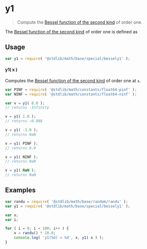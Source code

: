# y1

> Compute the [Bessel function of the second kind][bessel-second-kind] of order one.

<section class="intro">

The [Bessel function of the second kind][bessel-second-kind] of order one is defined as

<!-- <equation class="equation" label="eq:bessel_second_kind_order_one" align="center" raw="Y_1(x) = \frac{1}{\pi} \int_0^\pi \sin(x \sin\theta - \theta) \, d\theta -\frac{1}{\pi} \int_0^\infty  \left[ e^t - e^{-t} \right]  e^{-x \sinh t} \, dt" alt="Bessel function of the second kind of order one"> -->

<!-- </equation> -->

</section>

<section class="usage">

## Usage

``` javascript
var y1 = require( '@stdlib/math/base/special/bessely1' );
```

#### y1( x )

Computes the [Bessel function of the second kind][bessel-second-kind] of order one at `x`.

``` javascript
var PINF = require( '@stdlib/math/constants/float64-pinf' );
var NINF = require( '@stdlib/math/constants/float64-ninf' );

var v = y1( 0.0 );
// returns -Infinity

v = y1( 1.0 );
// returns ~0.088

v = y1( -1.0 );
// returns NaN

v = y1( PINF );
// returns 0.0

v = y1( NINF );
// returns NaN

v = y1( NaN );
// returns NaN
```

</section>

<!-- /.usage -->


<section class="examples">

## Examples

``` javascript
var randu = require( '@stdlib/math/base/random/randu' );
var y1 = require( '@stdlib/math/base/special/bessely1' );

var x;
var i;

for ( i = 0; i < 100; i++ ) {
    x = randu() * 10.0;
    console.log( 'y1(%d) = %d', x, y1( x ) );
}
```

</section>

<!-- /.examples -->


<section class="links">

[bessel-second-kind]: https://en.wikipedia.org/wiki/Bessel_function#Bessel_functions_of_the_second_kind:_Y.CE.B1

</section>

<!-- /.links -->
